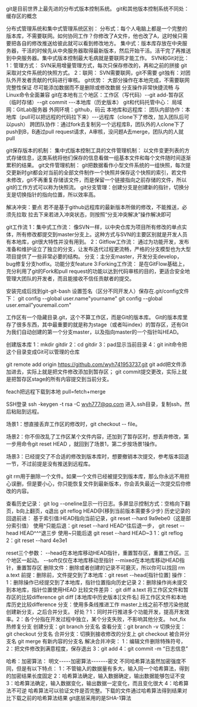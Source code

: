 git是目前世界上最先进的分布式版本控制系统。 git和其他版本控制系统不同处：缓存区的概念

分布式管理系统和集中式管理系统区别：
    分布式：每个人电脑上都是一个完整的版本库，不需要联网。如何协同工作？你修改了A文件，他也改了A，这时候只需要把各自的修改推送给彼此就可以看到修改地方。
    集中式：版本库存放在中央服务器，干活的时候先从中央服务器取得最新版本，然后开始干活。活干完了再推送到中央服务器。集中式版本控制最大毛病就是要联网才能工作。
SVN和Git对比：
    1：管理方式：
        SVN采用增量管理方式，每次只保存修改的，再和之前的拼接
        git采取对文件系统的快照方式。
    2：联网：
        SVN需要联网，git不需要
    git独有：对团队外开发者贡献的代码进行审核。
git优势：
        大部分操作在本地完成，不需要联网
        完整性保证
        尽可能添加数据而不是删除或修改数据
        分支操作非常快捷流畅
        与Linux命令全面兼容
git在本地有三个地区：工作区（写代码）--git add-暂存区（临时存储）--git commit ---本地库（历史版本）
git和代码托管中心：
    局域网：GitLab服务器
    外网环境：github，码云
本地库和远程库：
    团队内部协作：本地库（pull可以把远程的代码拉下来）---远程库（clone下了修改，加入团队后可以push）
    跨团队协作：通过fork去复制另一个远程库B，团队外的人clone下了push到B，B通过pull request请求，A审核，没问题A去merge，团队内的人就pull

git保存版本的机制：
    集中式版本控制工具的文件管理机制：
        以文件变更列表的方式存储信息，这类系统将他们保存的信息看做一组基本文件和每个文件随时间逐渐累积的结果。
    git文件管理机制：
        git把数据看作小型文件系统的一组快照，每次提交更新时git都会对当前的全部文件制作一个快照并保存这个快照的索引，若文件未修改，git不再重复存储该文件，而是保留一个链接指向之前存储的文件，所以git的工作方式可以称为快照流。
    git分支管理：创建分支是创建新的指针，切换分支是切换指针的指向位置，所以效率高。

解决冲突：要点
        若不是基于github远程库的最新版本所做的修改，不能推送，必须先拉取
        拉去下来若进入冲突状态，则按照“分支冲突解决”操作解决即可

git工作流
    1：集中式工作流：
        像SVN一样，以中央仓库为项目所有修改的单点实体，所有修改都提交到master分支上。这种方式与SVN的主要区别就是开发人员有本地库，git很大特性并没有用到。
    2：Gitflow工作流：
        通过为功能开发，发布准备和维护设立了独立的分支，让发布迭代过程更流畅，严格的分支模型也为大型项目提供了一些非常必要的结构。
        分支：主分支master，开发分支develop，bug修复分支hotfix。功能分支feature
    3:Forking工作流：
        是在GitFlow基础上，充分利用了git的Fork和pull request的功能以达到代码审核的目的，更适合安全地管理大团队的开发者，而且能接收不信任贡献者的提交。



安装完成后找到git-git-bash
设置签名（区分不同开发人）保存在.git/config文件下：
     git config --global user.name"yourname"
     git config --global user.email"youremail.com"

工作区有一个隐藏目录.git，这个不算工作区，而是Git的版本库。
Git的版本库里存了很多东西，其中最重要的就是称为stage（或者叫index）的暂存区，还有Git为我们自动创建的第一个分支master，以及指向master的一个指针叫HEAD。

创建版本库
1：mkdir gitdir
2：cd gitdir
3：pad显示当前目录
4：git init命令把这个目录变成Git可以管理的仓库

git remote add origin https://github.com/wyh741953737.git
git add把文件添加进去，实际上就是把文件修改添加到暂存区；
git commit提交更改，实际上就是把暂存区stage的所有内容提交到当前分支。

feach把远程下载到本地
pull=fetch+merge


SSH登录
    ssh -keygen -t rsa -C wyh777@qq.com
    进入.ssh目录，复制ssh，然后粘贴到远程。


场景1：想直接丢弃工作区的修改时，git checkout -- file。

场景2：你不但改乱了工作区某个文件内容，还加到了暂存区时，想丢弃修改，第一步用命令git reset HEAD <file>，就回到了场景1，第二步按场景1操作。

场景3：已经提交了不合适的修改到版本库时，想要撤销本次提交，参考版本回退一节，不过前提是没有推送到远程库。

git rm用于删除一个文件。如果一个文件已经被提交到版本库，那么你永远不用担心误删，但是要小心，你只能恢复文件到最新版本，你会丢失最近一次提交后你修改的内容。

查看历史记录：
    git log --oneline显示一行日志。多屏显示控制方式：空格向下翻页，b向上翻页，q退出
    git reflog  HEAD@{移到当前版本需要多少步}
    历史记录的回退前进：
        基于索引值:HEAD指向当前记录，git reset --hard 9a9ebe0（这是部分索引值）
        使用^只能后退：git reset --hard HEAD^往后退一步， git reset --head HEAD^^^退三步
        使用~只能后退 git reset --hard HEAD~3
1：git reflog
2：git reset --hard 4e3e1

reset三个参数：
    --head在本地库移动HEAD指针，重置暂存区，重置工作区。三个地区一起动。
    --soft仅仅在本地库移动至指针
    --mixed在本地库移动HEAD指针，重置暂存区
删除文件：删除或者创建的记录不可磨灭，所以你可以找回
    rm a.text
    前提：删除前，文件提交到了本地库：git reset --head[指针位置]
    操作：1：删除操作已经提交到了本地库，指针位置指向历史记录
         2：删除操作尚未提交到本地库，指针位置使用HEAD
比较文件差异：
    git diff a.text 将工作区文件和暂存区的比较difference
    git diff [本地库中历史版本][文件名] 将工作区文件和本地库历史比较difference
分支：使用多条线推进工作
    master上线之前不想污染他就创建新分支，之后合并分支。
    好处？1：同时并行推进多个功能开发，提高开发效率。2：各个分指在开发过程中独立，某个分支失败，不影响其他分支。
hot_fix热修复分支
    创建分支：git branch 分支名
    查看分支：git branch -v
    切换分支：git checkout 分支名
    合并分支：切换到接收修改的分支上 git checkout 被合并分支名
            git merge 有新内容的分支名
解决合并冲突：
    1：编辑文件删除特殊符号，
    2：把文件修改到满意程度，保存退出
    3：git add 
    4：git commit -m “日志信息”
    

哈希：加密算法：
    明文-----加密算法-------密文
    不同哈希算法虽然加密强度不同，但是有以下特点：
        1：不管输入的数据量有多大，输入同一个哈希算法，得到的加密结果长度固定
        2：哈希算法确定，输入数据确定，输出数据能够包证不变
        3：哈希算法确定，输入数据变化，输出数据一定变化，而且变化很大
        4：哈希算法不可逆
        哈希算法可以验证文件是否完整。下载的文件通过哈希算法得到结果对比下载之前的哈希算法结果
        git底层采用的是SHA-1算法

